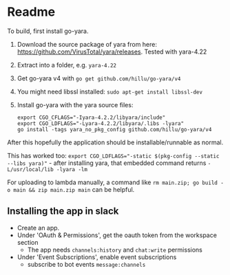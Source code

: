 # Readme

To build, first install go-yara.

1. Download the source package of yara from here: https://github.com/VirusTotal/yara/releases. Tested with yara-4.22
2. Extract into a folder, e.g. `yara-4.22`
3. Get go-yara v4 with `go get github.com/hillu/go-yara/v4`
4. You might need libssl installed: `sudo apt-get install libssl-dev`
5. Install go-yara with the yara source files:

    ```
    export CGO_CFLAGS="-Iyara-4.2.2/libyara/include"
    export CGO_LDFLAGS="-Lyara-4.2.2/libyara/.libs -lyara"
    go install -tags yara_no_pkg_config github.com/hillu/go-yara/v4
    ```

After this hopefully the application should be installable/runnable as normal.

This has worked too: `export CGO_LDFLAGS="-static $(pkg-config --static --libs yara)"` - after installing yara, that embedded command returns `-L/usr/local/lib -lyara -lm`

For uploading to lambda manually, a command like `rm main.zip; go build -o main && zip main.zip main` can be helpful.

## Installing the app in slack

- Create an app.
- Under 'OAuth & Permissions', get the oauth token from the workspace section
  - The app needs `channels:history` and `chat:write` permissions
- Under 'Event Subscriptions', enable event subscriptions
  - subscribe to bot events `message:channels`